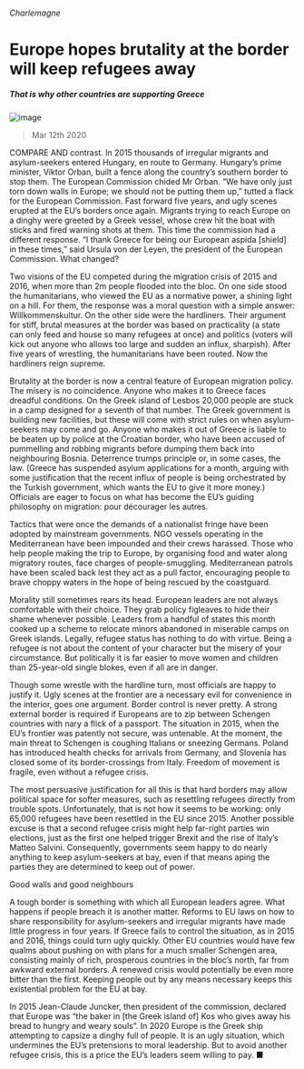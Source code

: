 ###### Charlemagne
# Europe hopes brutality at the border will keep refugees away 
##### That is why other countries are supporting Greece 
![image](images/20200314_eud000.jpg) 
> Mar 12th 2020 
COMPARE AND contrast. In 2015 thousands of irregular migrants and asylum-seekers entered Hungary, en route to Germany. Hungary’s prime minister, Viktor Orban, built a fence along the country’s southern border to stop them. The European Commission chided Mr Orban. “We have only just torn down walls in Europe; we should not be putting them up,” tutted a flack for the European Commission. Fast forward five years, and ugly scenes erupted at the EU’s borders once again. Migrants trying to reach Europe on a dinghy were greeted by a Greek vessel, whose crew hit the boat with sticks and fired warning shots at them. This time the commission had a different response. “I thank Greece for being our European aspida [shield] in these times,” said Ursula von der Leyen, the president of the European Commission. What changed?
Two visions of the EU competed during the migration crisis of 2015 and 2016, when more than 2m people flooded into the bloc. On one side stood the humanitarians, who viewed the EU as a normative power, a shining light on a hill. For them, the response was a moral question with a simple answer: Willkommenskultur. On the other side were the hardliners. Their argument for stiff, brutal measures at the border was based on practicality (a state can only feed and house so many refugees at once) and politics (voters will kick out anyone who allows too large and sudden an influx, sharpish). After five years of wrestling, the humanitarians have been routed. Now the hardliners reign supreme.

Brutality at the border is now a central feature of European migration policy. The misery is no coincidence. Anyone who makes it to Greece faces dreadful conditions. On the Greek island of Lesbos 20,000 people are stuck in a camp designed for a seventh of that number. The Greek government is building new facilities, but these will come with strict rules on when asylum-seekers may come and go. Anyone who makes it out of Greece is liable to be beaten up by police at the Croatian border, who have been accused of pummelling and robbing migrants before dumping them back into neighbouring Bosnia. Deterrence trumps principle or, in some cases, the law. (Greece has suspended asylum applications for a month, arguing with some justification that the recent influx of people is being orchestrated by the Turkish government, which wants the EU to give it more money.) Officials are eager to focus on what has become the EU’s guiding philosophy on migration: pour décourager les autres.
Tactics that were once the demands of a nationalist fringe have been adopted by mainstream governments. NGO vessels operating in the Mediterranean have been impounded and their crews harassed. Those who help people making the trip to Europe, by organising food and water along migratory routes, face charges of people-smuggling. Mediterranean patrols have been scaled back lest they act as a pull factor, encouraging people to brave choppy waters in the hope of being rescued by the coastguard.
Morality still sometimes rears its head. European leaders are not always comfortable with their choice. They grab policy figleaves to hide their shame whenever possible. Leaders from a handful of states this month cooked up a scheme to relocate minors abandoned in miserable camps on Greek islands. Legally, refugee status has nothing to do with virtue. Being a refugee is not about the content of your character but the misery of your circumstance. But politically it is far easier to move women and children than 25-year-old single blokes, even if all are in danger.
Though some wrestle with the hardline turn, most officials are happy to justify it. Ugly scenes at the frontier are a necessary evil for convenience in the interior, goes one argument. Border control is never pretty. A strong external border is required if Europeans are to zip between Schengen countries with nary a flick of a passport. The situation in 2015, when the EU’s frontier was patently not secure, was untenable. At the moment, the main threat to Schengen is coughing Italians or sneezing Germans. Poland has introduced health checks for arrivals from Germany, and Slovenia has closed some of its border-crossings from Italy. Freedom of movement is fragile, even without a refugee crisis.
The most persuasive justification for all this is that hard borders may allow political space for softer measures, such as resettling refugees directly from trouble spots. Unfortunately, that is not how it seems to be working: only 65,000 refugees have been resettled in the EU since 2015. Another possible excuse is that a second refugee crisis might help far-right parties win elections, just as the first one helped trigger Brexit and the rise of Italy’s Matteo Salvini. Consequently, governments seem happy to do nearly anything to keep asylum-seekers at bay, even if that means aping the parties they are determined to keep out of power.
Good walls and good neighbours
A tough border is something with which all European leaders agree. What happens if people breach it is another matter. Reforms to EU laws on how to share responsibility for asylum-seekers and irregular migrants have made little progress in four years. If Greece fails to control the situation, as in 2015 and 2016, things could turn ugly quickly. Other EU countries would have few qualms about pushing on with plans for a much smaller Schengen area, consisting mainly of rich, prosperous countries in the bloc’s north, far from awkward external borders. A renewed crisis would potentially be even more bitter than the first. Keeping people out by any means necessary keeps this existential problem for the EU at bay.
In 2015 Jean-Claude Juncker, then president of the commission, declared that Europe was “the baker in [the Greek island of] Kos who gives away his bread to hungry and weary souls”. In 2020 Europe is the Greek ship attempting to capsize a dinghy full of people. It is an ugly situation, which undermines the EU’s pretensions to moral leadership. But to avoid another refugee crisis, this is a price the EU’s leaders seem willing to pay. ■
